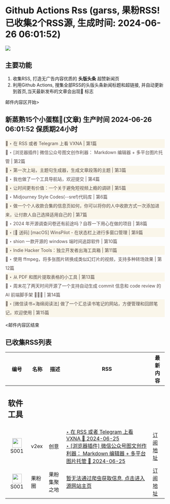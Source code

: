 # Github Actions Rss (garss, 果粉RSS! 已收集2个RSS源, 生成时间: 2024-06-26 06:01:52)

![](https://cdn.jsdelivr.net/gh/xinkeji/garss/_media/ga-rss.png)



## 主要功能
1. 收集RSS, 打造无广告内容优质的 **头版头条** 超赞新闻页
2. 利用Github Actions, 搜集全部RSS的头版头条新闻标题和超链接, 并自动更新到首页,当天最新发布的文章会出现🌈 标志

邮件内容区开始>
<h2>新蒸熟15个小蛋糕🍰(文章) 生产时间 2024-06-26 06:01:52 保质期24小时</h2>

<div style='line-height:3;background-color:#FAF6EA;' ><a href='https://www.v2ex.com/t/1052609#reply0' style="line-height:2;text-decoration:none;display:block;color:#584D49;">🌈 ‣ 在 RSS 或者 Telegram 上看 VXNA | 第1篇</a></div><div style='line-height:3;' ><a href='https://www.v2ex.com/t/1052603#reply0' style="line-height:2;text-decoration:none;display:block;color:#584D49;">🌈 ‣ [浏览器插件] 微信公众号图文创作利器： Markdown 编辑器 + 多平台图片托管 | 第2篇</a></div><div style='line-height:3;background-color:#FAF6EA;' ><a href='https://www.v2ex.com/t/1052601#reply0' style="line-height:2;text-decoration:none;display:block;color:#584D49;">🌈 ‣ 第一次上站，主题句生成器，生成文章段落的主题 | 第3篇</a></div><div style='line-height:3;' ><a href='https://www.v2ex.com/t/1052598#reply0' style="line-height:2;text-decoration:none;display:block;color:#584D49;">🌈 ‣ 我也做了一个工具导航站，欢迎提交 | 第4篇</a></div><div style='line-height:3;background-color:#FAF6EA;' ><a href='https://www.v2ex.com/t/1052566#reply2' style="line-height:2;text-decoration:none;display:block;color:#584D49;">🌈 ‣ 让时间更有价值：一个关于避免短视频上瘾的调研 | 第5篇</a></div><div style='line-height:3;' ><a href='https://www.v2ex.com/t/1052588#reply0' style="line-height:2;text-decoration:none;display:block;color:#584D49;">🌈 ‣ Midjourney Style Codes(--sref)代码库 | 第6篇</a></div><div style='line-height:3;background-color:#FAF6EA;' ><a href='https://www.v2ex.com/t/1052536#reply4' style="line-height:2;text-decoration:none;display:block;color:#584D49;">🌈 ‣ 做一个个人收款合集的信息页如何，你可以将你的人中收款方式一次添加进来，让付款人自己选择适用自己的 | 第7篇</a></div><div style='line-height:3;' ><a href='https://www.v2ex.com/t/1052546#reply12' style="line-height:2;text-decoration:none;display:block;color:#584D49;">🌈 ‣ 2024 年开源调查问卷还有前途吗？自荐一下用心在做的项目 | 第8篇</a></div><div style='line-height:3;background-color:#FAF6EA;' ><a href='https://www.v2ex.com/t/1052304#reply35' style="line-height:2;text-decoration:none;display:block;color:#584D49;">🌈 ‣ [👏 送码] [macOS] WinsPilot - 在状态栏上进行多窗口管理 | 第9篇</a></div><div style='line-height:3;' ><a href='https://www.v2ex.com/t/1052393#reply20' style="line-height:2;text-decoration:none;display:block;color:#584D49;">🌈 ‣ shion 一款开源的 windows 端时间追踪软件 | 第10篇</a></div><div style='line-height:3;background-color:#FAF6EA;' ><a href='https://www.v2ex.com/t/1052510#reply0' style="line-height:2;text-decoration:none;display:block;color:#584D49;">🌈 ‣ Indie Hacker Tools：独立开发者出海工具箱 | 第11篇</a></div><div style='line-height:3;' ><a href='https://www.v2ex.com/t/1052395#reply9' style="line-height:2;text-decoration:none;display:block;color:#584D49;">🌈 ‣ 使用 ffmpeg，将多张图片转换成类似幻灯片的视频，支持多种转场效果 | 第12篇</a></div><div style='line-height:3;background-color:#FAF6EA;' ><a href='https://www.v2ex.com/t/1052300#reply5' style="line-height:2;text-decoration:none;display:block;color:#584D49;">🌈 ‣ 从 PDF 和图片提取表格的小工具 | 第13篇</a></div><div style='line-height:3;' ><a href='https://www.v2ex.com/t/1052309#reply2' style="line-height:2;text-decoration:none;display:block;color:#584D49;">🌈 ‣ 周末花了两天时间开源了一个支持自动生成 commit 信息和 code review 的 AI 前端脚手架 🎉🎉🎉 | 第14篇</a></div><div style='line-height:3;background-color:#FAF6EA;' ><a href='https://www.v2ex.com/t/1052353#reply1' style="line-height:2;text-decoration:none;display:block;color:#584D49;">🌈 ‣ [微信读书+海绵阅读法] 做了一个汇总读书笔记的网站，方便管理和回顾笔记，欢迎使用 | 第15篇</a></div>

<邮件内容区结束

## 已收集RSS列表

| 编号 | 名称 | 描述 | RSS | 最新内容 |
| --- | --- | --- | --- | --- |
| <h2 id="软件工具">软件工具</h2> |  |   |  |  |
| <div id="S001" style="text-align: center;"><img src="https://cdn.jsdelivr.net/gh/zhaoolee/garss/_media/favicon/S001.png" width="30px" style="width:30px;height: auto;"/><br><span>S001</span></div> | v2ex | 创意 | [‣ 在 RSS 或者 Telegram 上看 VXNA 🌈 2024-06-25](https://www.v2ex.com/t/1052609#reply0)<br/>[‣ \[浏览器插件\] 微信公众号图文创作利器： Markdown 编辑器 + 多平台图片托管 🌈 2024-06-25](https://www.v2ex.com/t/1052603#reply0) | [订阅地址](https://www.v2ex.com/feed/tab/creative.xml) |
| <div id="S001" style="text-align: center;"><img src="https://cdn.jsdelivr.net/gh/zhaoolee/garss/_media/favicon/S001.png" width="30px" style="width:30px;height: auto;"/><br><span>S001</span></div> | 果粉圈 | 果粉集聚之地 | [暂无法通过爬虫获取信息, 点击进入源网站主页](https://g0f.cn) | [订阅地址](https://g0f.cn/rss.xml) |



